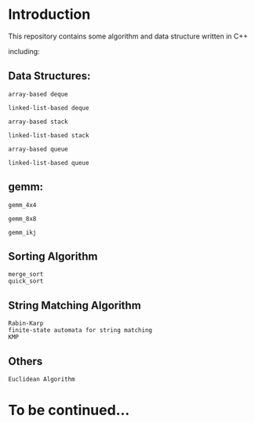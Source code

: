 # Introduction #
This repository contains some algorithm and data structure written in C++

including:

## Data Structures: ## 

    array-based deque

    linked-list-based deque

    array-based stack

    linked-list-based stack

    array-based queue

    linked-list-based queue

## gemm: ##
    
    gemm_4x4

    gemm_8x8

    gemm_ikj

## Sorting Algorithm ##    

    merge_sort
    quick_sort

## String Matching Algorithm ##

    Rabin-Karp
    finite-state automata for string matching  
    KMP  

## Others ##
    
    Euclidean Algorithm


# To be continued... #